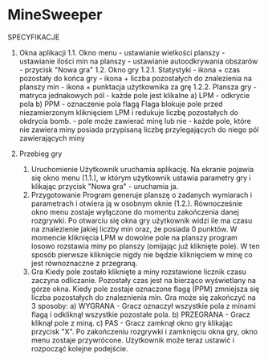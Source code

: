 # MineSweeper

SPECYFIKACJE

1. Okna aplikacji
	1.1. Okno menu
		- ustawianie wielkości planszy
		- ustawianie ilości min na planszy
		- ustawianie autoodkrywania obszarów
		- przycisk "Nowa gra"
	1.2. Okno gry
		1.2.1. Statystyki
			- ikona + czas pozostały do końca gry
			- ikona + liczba pozostałych do znalezienia na planszy min
			- ikona + punktacja użytkownika za grę
		1.2.2. Plansza gry
			- matryca jednakowych pól
			- każde pole jest klikalne
				a) LPM - odkrycie pola
				b) PPM - oznaczenie pola flagą
					Flaga blokuje pole przed niezamierzonym kliknięciem LPM i redukuje liczbę pozostałych do okdrycia bomb.
			- pole może zawierać minę lub nie
			- każde pole, które nie zawiera miny posiada przypisaną liczbę przylegających do niego pól zawierających miny

2. Przebieg gry
	1) Uruchomienie
		Użytkownik uruchamia aplikację. Na ekranie pojawia się okno menu (1.1.), 
		w którym użytkownik ustawia parametry gry i klikając przycisk "Nowa gra" - uruchamia ja.
	2) Przygotowanie
		Program generuje planszę o zadanych wymiarach i parametrach i otwiera ją w osobnym oknie (1.2.).
		Równocześnie okno menu zostaje wyłączone do momentu zakończenia danej rozgrywki.
		Po otwarciu się okna gry użytkownik widzi ile ma czasu na znalezienie jakiej liczby min oraz, że posiada 0 punktów.
		W momencie kliknięcia LPM w dowolne pole na planszy program losowo rozstawia miny po planszy (omijając już kliknięte pole).
		W ten sposób pierwsze kliknięcie nigdy nie będzie kliknięciem w minę co jest równoznaczne z przegraną.
	3) Gra
		Kiedy pole zostało kliknięte a miny rozstawione licznik czasu zaczyna odliczanie.
		Pozostały czas jest na bierząco wyświetlany na górze okna.
		Kiedy pole zostaje oznaczone flagą (PPM) zmniejsza się liczba pozostałych do znaleznienia min.
		Gra może się zakończyć na 3 sposoby:
			a) WYGRANA - Gracz oznaczył wszystkie pola z minami flagą i odkliknął wszystkie pozostałe pola.
			b) PRZEGRANA - Gracz kliknął pole z miną.
			c) PAS - Gracz zamknął okno gry klikając przycisk "X".
		Po zakończeniu rozgrywki i zamknięciu okna gry, okno menu zostaje przywrócone.
		Użytkownik może teraz ustawić i rozpocząć kolejne podejście.
